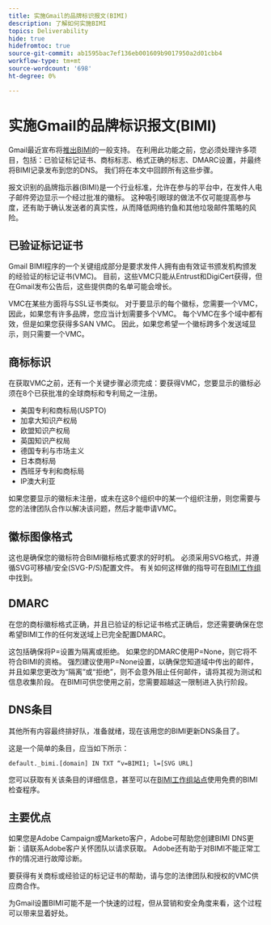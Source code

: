 ```yaml
---
title: 实施Gmail的品牌标识报文(BIMI)
description: 了解如何实施BIMI
topics: Deliverability
hide: true
hidefromtoc: true
source-git-commit: ab1595bac7ef136eb001609b9017950a2d01cbb4
workflow-type: tm+mt
source-wordcount: '698'
ht-degree: 0%

---
```



# 实施Gmail的品牌标识报文(BIMI)

Gmail最近宣布将[推出BIMI](https://cloud.google.com/blog/products/identity-security/bringing-bimi-to-gmail-in-google-workspace)的一般支持。 在利用此功能之前，您必须处理许多项目，包括：已验证标记证书、商标标志、格式正确的标志、DMARC设置，并最终将BIMI记录发布到您的DNS。 我们将在本文中回顾所有这些步骤。

报文识别的品牌指示器(BIMI)是一个行业标准，允许在参与的平台中，在发件人电子邮件旁边显示一个经过批准的徽标。 这种吸引眼球的做法不仅可能提高参与度，还有助于确认发送者的真实性，从而降低网络钓鱼和其他垃圾邮件策略的风险。

## 已验证标记证书

Gmail BIMI程序的一个关键组成部分是要求发件人拥有由有效证书颁发机构颁发的经验证的标记证书(VMC)。 目前，这些VMC只能从Entrust和DigiCert获得，但在Gmail发布公告后，这些提供商的名单可能会增长。

VMC在某些方面将与SSL证书类似。 对于要显示的每个徽标，您需要一个VMC，因此，如果您有许多品牌，您应当计划需要多个VMC。 每个VMC在多个域中都有效，但是如果您获得多SAN VMC。 因此，如果您希望一个徽标跨多个发送域显示，则只需要一个VMC。

## 商标标识

在获取VMC之前，还有一个关键步骤必须完成：要获得VMC，您要显示的徽标必须在8个已获批准的全球商标和专利局之一注册。

* 美国专利和商标局(USPTO)
* 加拿大知识产权局
* 欧盟知识产权局
* 英国知识产权局
* 德国专利与市场主义
* 日本商标局
* 西班牙专利和商标局
* IP澳大利亚

如果您要显示的徽标未注册，或未在这8个组织中的某一个组织注册，则您需要与您的法律团队合作以解决该问题，然后才能申请VMC。

## 徽标图像格式

这也是确保您的徽标符合BIMI徽标格式要求的好时机。 必须采用SVG格式，并遵循SVG可移植/安全(SVG-P/S)配置文件。 有关如何这样做的指导可在[BIMI工作组](https://bimigroup.org/svg-conversion-tools-released)中找到。

## DMARC

在您的商标徽标格式正确，并且已验证的标记证书格式正确后，您还需要确保在您希望BIMI工作的任何发送域上已完全配置DMARC。

这包括确保将P=设置为隔离或拒绝。 如果您的DMARC使用P=None，则它将不符合BIMI的资格。 强烈建议使用P=None设置，以确保您知道域中传出的邮件，并且如果您更改为“隔离”或“拒绝”，则不会意外阻止任何邮件，请将其视为测试和信息收集阶段。 在BIMI可供您使用之前，您需要超越这一限制进入执行阶段。

## DNS条目

其他所有内容最终排好队，准备就绪，现在该用您的BIMI更新DNS条目了。

这是一个简单的条目，应当如下所示：

```
default._bimi.[domain] IN TXT “v=BIMI1; l=[SVG URL] 
```

您可以获取有关该条目的详细信息，甚至可以在[BIMI工作组站点](https://bimigroup.org/implementation-guide)使用免费的BIMI检查程序。


## 主要优点

如果您是Adobe Campaign或Marketo客户，Adobe可帮助您创建BIMI DNS更新：请联系Adobe客户关怀团队以请求获取。 Adobe还有助于对BIMI不能正常工作的情况进行故障诊断。

要获得有关商标或经验证的标记证书的帮助，请与您的法律团队和授权的VMC供应商合作。

为Gmail设置BIMI可能不是一个快速的过程，但从营销和安全角度来看，这个过程可以带来显着好处。
